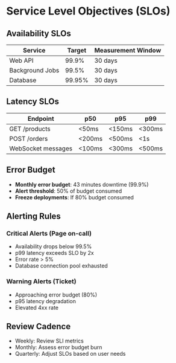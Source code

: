 # Service Level Objectives (SLOs)

## Availability SLOs

| Service | Target | Measurement Window |
|---------|--------|-------------------|
| Web API | 99.9% | 30 days |
| Background Jobs | 99.5% | 30 days |
| Database | 99.95% | 30 days |

## Latency SLOs

| Endpoint | p50 | p95 | p99 |
|----------|-----|-----|-----|
| GET /products | <50ms | <150ms | <300ms |
| POST /orders | <200ms | <500ms | <1s |
| WebSocket messages | <100ms | <300ms | <500ms |

## Error Budget

- **Monthly error budget**: 43 minutes downtime (99.9%)
- **Alert threshold**: 50% of budget consumed
- **Freeze deployments**: If 80% budget consumed

## Alerting Rules

### Critical Alerts (Page on-call)
- Availability drops below 99.5%
- p99 latency exceeds SLO by 2x
- Error rate > 5%
- Database connection pool exhausted

### Warning Alerts (Ticket)
- Approaching error budget (80%)
- p95 latency degradation
- Elevated 4xx rate

## Review Cadence
- Weekly: Review SLI metrics
- Monthly: Assess error budget burn
- Quarterly: Adjust SLOs based on user needs
